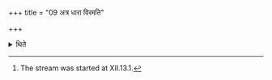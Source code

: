 +++
title = "09 अत्र धारा विरमति"

+++

<details><summary>थिते</summary>

9. At this stage the stream stops.[^1]  

[^1]: The stream was started at XII.13.1.  
</details>
